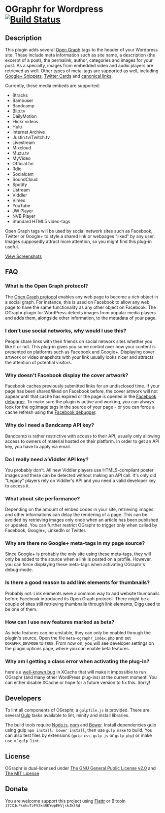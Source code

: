 # OGraphr for Wordpress [![Build Status](https://secure.travis-ci.org/idleberg/OGraphr.png)](http://travis-ci.org/idleberg/OGraphr)

## Description

This plugin adds several [Open Graph][1] tags to the header of your Wordpress site. These include meta information such as site name, a description (the excerpt of a post), the permalink, author, categories and images for your post. As a specialty, images from embedded video and audio players are retrieved as well. Other types of meta-tags are supported as well, including [Google+ Snippets][2], [Twitter Cards][3] and [canonical links][4].

Currently, these media embeds are supported:

* 8tracks
* Bambuser
* Bandcamp
* Blip.tv
* DailyMotion
* Flickr videos
* Hulu
* Internet Archive
* Justin.tv/Twitch.tv
* Livestream
* Mixcloud
* Muzu.tv
* MyVideo
* Official.fm
* Rdio
* Socialcam
* SoundCloud
* Spotify
* Ustream
* Viddler
* Vimeo
* YouTube
* JW Player
* NVB Player
* Standard HTML5 video-tags

Open Graph tags will be used by social network sites such as Facebook, Twitter or Google+ to style a shared link or webpages "liked" by any user. Images supposedly attract more attention, so you might find this plug-in useful.

[View Screenshots](http://wordpress.org/plugins/meta-ographr/screenshots/)

## FAQ

### What is the Open Graph protocol?

The [Open Graph protocol](http://ogp.me/) enables any web page to become a rich object in a social graph. For instance, this is used on Facebook to allow any web page to have the same functionality as any other object on Facebook. The OGraphr plugin for WordPress detects images from popular media players and adds them, alongside other information, to the metadata of your page.

### I don't use social networks, why would I use this?

People share links with their friends on social network sites whether you like it or not. This plug-in gives you some control over how your content is presented on platforms such as Facebook and Google+. Displaying cover artwork or video snapshots with your link usually looks nicer and attracts the attention of potential visitors.

### Why doesn't Facebook display the cover artwork?

Facebook caches previously submitted links for an undisclosed time. If your page has been shared/liked on Facebook before, the cover artwork will not appear until that cache has expired or the page is opened in the [Facebook debugger](http://developers.facebook.com/tools/debug). To make sure the plugin is active and working, you can always look for the og:image tags in the source of your page - or you can force a cache refresh using the [Facebook debugger](http://developers.facebook.com/tools/debug).

### Why do I need a Bandcamp API key?

Bandcamp is rather restrictive with access to their API, usually only allowing access to owners of material hosted on their platform. In order to get an API key, you have to apply via email.

### Do I really need a Viddler API key?

You probably don't. All new Viddler players use HTML5-compliant poster images and these can be detected without making an API call. It's only old "Legacy" players rely on Viddler's API and you need a valid developer key to access it.

### What about site performance?

Depending on the amount of embed codes in your site, retrieving images and other informations can delay the rendering of a page. This can be avoided by retrieving images only once when an article has been published or updated. You can further restrict OGraphr to trigger only when called by Facebook, Google+, LinkedIn or Twitter.

### Why are there no Google+ meta-tags in my page source?

Since Google+ is probably the only site using these meta-tags, they will only be added to the source when a link is posted on a profile. However, you can force displaying these meta-tags when activating OGraphr's debug-mode.

### Is there a good reason to add link elements for thumbnails?

Probably not. Link elements were a common way to add website thumbnails before Facebook introduced its Open Graph protocol. There might be a couple of sites still retrieving thumbnails through link elements, Digg used to be one of them.

### How can I use new features marked as beta?

As beta features can be unstable, they can only be enabled through the plugin's source. Open the file `meta-ographr_index.php` and set `OGRAPHR_DEVMODE` to `TRUE`. From now on, you will see developer settings on the plugin options page, where you can enable beta features.

### Why am I getting a class error when activating the plug-in?

here's a [well-known bug](http://xcache.lighttpd.net/ticket/300) in XCache that will make it impossible to run OGraphr (and many other WordPress plug-ins) at the current moment. You can either disable XCache or hope for a future version to fix this. Sorry!

## Developers

To lint all components of OGraphr, a `gulpfile.js` is provided. There are several [Gulp](http://gulpjs.com/) tasks available to lint, minify and install libraries.

The build tools require [Node.js](http://nodejs.org/), [npm](http://npmjs.org/) and [Bower](http://bower.io/). Install dependencies gulp using gulp `npm install; bower install`, then use `gulp make` to build. You can also test files by extensions (`gulp css`, `gulp js` or `gulp php`) or make use of `gulp lint`.

## License

OGraphr is dual-licensed under [The GNU General Public License v2.0][5] and [The MIT License][6]

## Donate

You are welcome support this project using [Flattr](https://flattr.com/submit/auto?user_id=idleberg&url=https://github.com/idleberg/OGraphr) or Bitcoin `17CXJuPsmhuTzFV2k4RKYwpEHVjskJktRd`

[1]: http://ogp.me/
[2]: https://developers.google.com/+/plugins/snippet/
[3]: https://dev.twitter.com/docs/cards
[4]: http://developers.whatwg.org/links.html
[5]: http://www.gnu.org/licenses/gpl-2.0.html
[6]: http://opensource.org/licenses/MIT